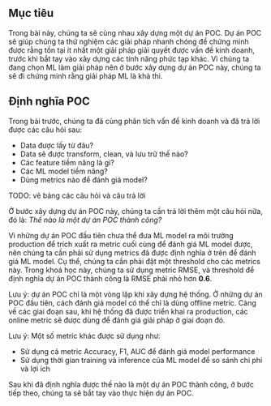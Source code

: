 ## Mục tiêu

Trong bài này, chúng ta sẽ cùng nhau xây dựng một dự án POC. Dự án POC sẽ giúp chúng ta thử nghiệm các giải pháp nhanh chóng để chứng minh được rằng tồn tại ít nhất một giải pháp giải quyết được vấn đề kinh doanh, trước khi bắt tay vào xây dựng các tính năng phức tạp khác. Vì chúng ta đang chọn ML làm giải pháp nên ở bước xây dựng dự án POC này, chúng ta sẽ đi chứng minh rằng giải pháp ML là khả thi.

## Định nghĩa POC

Trong bài trước, chúng ta đã cùng phân tích vấn đề kinh doanh và đã trả lời được các câu hỏi sau:

-   Data được lấy từ đâu?
-   Data sẽ được transform, clean, và lưu trữ thế nào?
-   Các feature tiềm năng là gì?
-   Các ML model tiềm năng?
-   Dùng metrics nào để đánh giá model?

TODO: vẽ bảng các câu hỏi và câu trả lời

Ở bước xây dựng dự án POC này, chúng ta cần trả lời thêm một câu hỏi nữa, đó là: _Thế nào là một dự án POC thành công?_

Vì những dự án POC đầu tiên chưa thể đưa ML model ra môi trường production để trích xuất ra metric cuối cùng để đánh giá ML model được, nên chúng ta cần phải sử dụng metrics đã được định nghĩa ở trên để đánh giá ML model. Cụ thể, chúng ta cần phải đặt một threshold cho các metrics này. Trong khoá học này, chúng ta sử dụng metric RMSE, và threshold để định nghĩa dự án POC thành công là RMSE phải nhỏ hơn **0.6**.

Lưu ý: dự án POC chỉ là một vòng lặp khi xây dựng hệ thống. Ở những dự án POC đầu tiên, cách đánh giá model có thể chỉ là dùng offline metric. Càng về các giai đoạn sau, khi hệ thống đã được triển khai ra production, các online metric sẽ được dùng để đánh giá giải pháp ở giai đoạn đó.

Lưu ý: Một số metric khác được sử dụng như:

-   Sử dụng cả metric Accuracy, F1, AUC để đánh giá model performance
-   Sử dụng thời gian training và inference của ML model để so sánh chi phí và lợi ích

Sau khi đã định nghĩa được thế nào là một dự án POC thành công, ở bước tiếp theo, chúng ta sẽ bắt tay vào thực hiện dự án POC.
